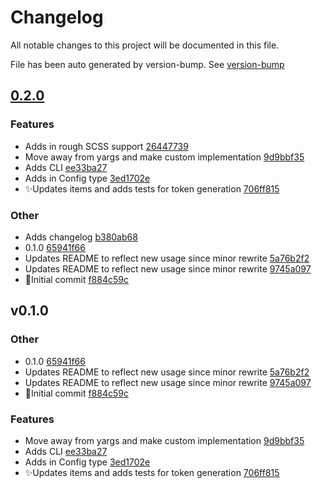 # Changelog

All notable changes to this project will be documented in this file.

File has been auto generated by version-bump. See
[version-bump](https://deno.land/x/version_bump)

## [0.2.0](https://github.com/jhechtf/design-tokens/compare/0.1.0..0.2.0)

### Features

- Adds in rough SCSS support
  [26447739](https://github.com/jhechtf/design-tokens/commit/26447739b5837c24272a25032d65054009f1d78b)
- Move away from yargs and make custom implementation
  [9d9bbf35](https://github.com/jhechtf/design-tokens/commit/9d9bbf35cb4de97ce2ce9e99dcc91c05fefb2ac9)
- Adds CLI
  [ee33ba27](https://github.com/jhechtf/design-tokens/commit/ee33ba2798474ae71228ba5582721cbe1d029e4d)
- Adds in Config type
  [3ed1702e](https://github.com/jhechtf/design-tokens/commit/3ed1702ee27a1c3563d7113cc7b575830febe5df)
- ✨Updates items and adds tests for token generation
  [706ff815](https://github.com/jhechtf/design-tokens/commit/706ff815d1f1dcebb8452df6d0cc877be19f61ea)

### Other

- Adds changelog
  [b380ab68](https://github.com/jhechtf/design-tokens/commit/b380ab68f2eada7d9617b0b7a0db66bcfcaffb17)
- 0.1.0
  [65941f66](https://github.com/jhechtf/design-tokens/commit/65941f66b1958de7ba1e948941913f0cf9a71136)
- Updates README to reflect new usage since minor rewrite
  [5a76b2f2](https://github.com/jhechtf/design-tokens/commit/5a76b2f24f55fe7b698a28f7d81aa50d4b746229)
- Updates README to reflect new usage since minor rewrite
  [9745a097](https://github.com/jhechtf/design-tokens/commit/9745a0978ef0a8f7a5e9285e35fec2747cfc4029)
- :tada:Initial commit
  [f884c59c](https://github.com/jhechtf/design-tokens/commit/f884c59c63d832e823a56633a8ed3d6e33b0fa43)

## v0.1.0

### Other

- 0.1.0
  [65941f66](https://github.com/jhechtf/design-tokens/commit/65941f66b1958de7ba1e948941913f0cf9a71136)
- Updates README to reflect new usage since minor rewrite
  [5a76b2f2](https://github.com/jhechtf/design-tokens/commit/5a76b2f24f55fe7b698a28f7d81aa50d4b746229)
- Updates README to reflect new usage since minor rewrite
  [9745a097](https://github.com/jhechtf/design-tokens/commit/9745a0978ef0a8f7a5e9285e35fec2747cfc4029)
- :tada:Initial commit
  [f884c59c](https://github.com/jhechtf/design-tokens/commit/f884c59c63d832e823a56633a8ed3d6e33b0fa43)

### Features

- Move away from yargs and make custom implementation
  [9d9bbf35](https://github.com/jhechtf/design-tokens/commit/9d9bbf35cb4de97ce2ce9e99dcc91c05fefb2ac9)
- Adds CLI
  [ee33ba27](https://github.com/jhechtf/design-tokens/commit/ee33ba2798474ae71228ba5582721cbe1d029e4d)
- Adds in Config type
  [3ed1702e](https://github.com/jhechtf/design-tokens/commit/3ed1702ee27a1c3563d7113cc7b575830febe5df)
- ✨Updates items and adds tests for token generation
  [706ff815](https://github.com/jhechtf/design-tokens/commit/706ff815d1f1dcebb8452df6d0cc877be19f61ea)
